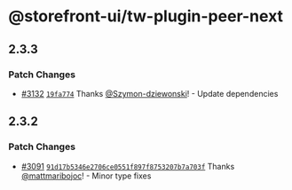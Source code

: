 # @storefront-ui/tw-plugin-peer-next

## 2.3.3

### Patch Changes

- [#3132](https://github.com/vuestorefront/storefront-ui/pull/3132) [`19fa774`](https://github.com/vuestorefront/storefront-ui/commit/19fa774b38a05801256ced7c8af7731ea19defb9) Thanks [@Szymon-dziewonski](https://github.com/Szymon-dziewonski)! - Update dependencies

## 2.3.2

### Patch Changes

- [#3091](https://github.com/vuestorefront/storefront-ui/pull/3091) [`91d17b5346e2706ce0551f897f8753207b7a703f`](https://github.com/vuestorefront/storefront-ui/commit/91d17b5346e2706ce0551f897f8753207b7a703f) Thanks [@mattmaribojoc](https://github.com/mattmaribojoc)! - Minor type fixes
